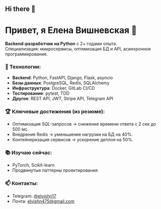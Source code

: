 ## Hi there 👋
# Привет, я Елена Вишневская 👋  
**Backend-разработчик на Python** с 2+ годами опыта.  
Специализация: микросервисы, оптимизация БД и API, асинхронное программирование.  

### 🔧 Технологии:  
- **Backend**: Python, FastAPI, Django, Flask, asyncio  
- **Базы данных**: PostgreSQL, Redis, SQLAlchemy  
- **Инфраструктура**: Docker, GitLab CI/CD  
- **Тестирование**: pytest, TDD  
- **Другое**: REST API, JWT, Stripe API, Telegram API  

### 🏆 Ключевые достижения (из резюме):  
- Оптимизация SQL-запросов → снижение времени ответа с 2 сек до 500 мс.  
- Внедрение Redis → уменьшение нагрузки на БД на 40%.  
- Контейнеризация сервисов → ускорение деплоя на 50%.  

### 📚 Изучаю сейчас:  
- PyTorch, Scikit-learn  
- Продвинутые паттерны проектирования  

### 📫 Контакты:  
- Telegram: [@elvishn17](http://t.me/elvishn17)  
- Почта: elvishn475@gmail.com  
 
